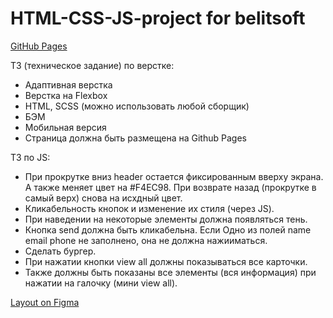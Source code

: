 # HTML-CSS-JS-project for belitsoft

[GitHub Pages](https://starior.github.io/belitsoft_project-HTML-CSS-JS/)

ТЗ (техническое задание) по верстке: 
- Адаптивная верстка
- Верстка на Flexbox
- HTML, SCSS (можно использовать любой сборщик)
- БЭМ
- Мобильная версия
- Страница должна быть размещена на Github Pages

ТЗ по JS:
- При прокрутке вниз header остается фиксированным вверху экрана. А также меняет цвет на #F4EC98. При возврате назад (прокрутке в самый верх) снова на исхдный цвет.
- Кликабельность кнопок и изменение их стиля (через JS).
- При наведении на некоторые элементы должна появляться тень.
- Кнопка send должна быть кликабельна. Если Одно из полей name email phone не заполнено, она не должна нажииматься.
- Сделать бургер.
- При нажатии кнопки view all должны показываться все карточки.
- Также должны быть показаны все элементы (вся информация) при нажатии на галочку (мини view all).

[Layout on Figma](https://www.figma.com/file/k8WLHJBkbZatuCgHXnPY5j/Student-Project)
